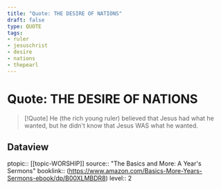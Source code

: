 ```yaml
---
title: "Quote: THE DESIRE OF NATIONS"
draft: false
type: QUOTE
tags:
- ruler
- jesuschrist
- desire
- nations
- thepearl
---
```

# Quote: THE DESIRE OF NATIONS
> [!Quote]
> He (the rich young ruler) believed that Jesus had what he wanted, but he didn't know that Jesus WAS what he wanted.

## Dataview
ptopic:: [[topic-WORSHIP]]
source:: "The Basics and More: A Year's Sermons"
booklink:: (https://www.amazon.com/Basics-More-Years-Sermons-ebook/dp/B00XLMBDR8)
level:: 2